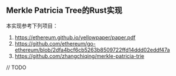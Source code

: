 ## Merkle Patricia Tree的Rust实现

本实现参考下列项目：

1. https://ethereum.github.io/yellowpaper/paper.pdf
2. https://github.com/ethereum/go-ethereum/blob/2dfa4bcf6cb5263b8509722ffd14ddd02eddf47a
3. https://github.com/zhangchiqing/merkle-patricia-trie

// TODO
